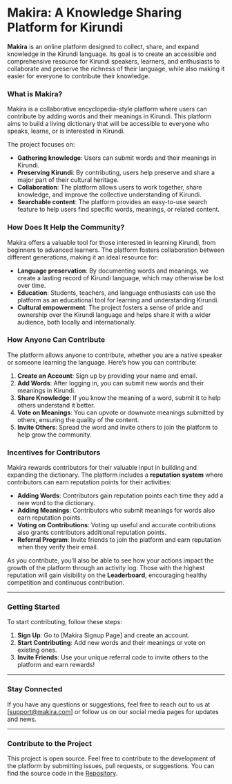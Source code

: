 
# Makira: A Knowledge Sharing Platform for Kirundi

**Makira** is an online platform designed to collect, share, and expand knowledge in the Kirundi language. Its goal is to create an accessible and comprehensive resource for Kirundi speakers, learners, and enthusiasts to collaborate and preserve the richness of their language, while also making it easier for everyone to contribute their knowledge.

### **What is Makira?**
Makira is a collaborative encyclopedia-style platform where users can contribute by adding words and their meanings in Kirundi. This platform aims to build a living dictionary that will be accessible to everyone who speaks, learns, or is interested in Kirundi.

The project focuses on:

- **Gathering knowledge**: Users can submit words and their meanings in Kirundi.
- **Preserving Kirundi**: By contributing, users help preserve and share a major part of their cultural heritage.
- **Collaboration**: The platform allows users to work together, share knowledge, and improve the collective understanding of Kirundi.
- **Searchable content**: The platform provides an easy-to-use search feature to help users find specific words, meanings, or related content.

### **How Does It Help the Community?**
Makira offers a valuable tool for those interested in learning Kirundi, from beginners to advanced learners. The platform fosters collaboration between different generations, making it an ideal resource for:

- **Language preservation**: By documenting words and meanings, we create a lasting record of Kirundi language, which may otherwise be lost over time.
- **Education**: Students, teachers, and language enthusiasts can use the platform as an educational tool for learning and understanding Kirundi.
- **Cultural empowerment**: The project fosters a sense of pride and ownership over the Kirundi language and helps share it with a wider audience, both locally and internationally.

### **How Anyone Can Contribute**
The platform allows anyone to contribute, whether you are a native speaker or someone learning the language. Here’s how you can contribute:

1. **Create an Account**: Sign up by providing your name and email.
2. **Add Words**: After logging in, you can submit new words and their meanings in Kirundi.
3. **Share Knowledge**: If you know the meaning of a word, submit it to help others understand it better.
4. **Vote on Meanings**: You can upvote or downvote meanings submitted by others, ensuring the quality of the content.
5. **Invite Others**: Spread the word and invite others to join the platform to help grow the community.

### **Incentives for Contributors**
Makira rewards contributors for their valuable input in building and expanding the dictionary. The platform includes a **reputation system** where contributors can earn reputation points for their activities:

- **Adding Words**: Contributors gain reputation points each time they add a new word to the dictionary.
- **Adding Meanings**: Contributors who submit meanings for words also earn reputation points.
- **Voting on Contributions**: Voting up useful and accurate contributions also grants contributors additional reputation points.
- **Referral Program**: Invite friends to join the platform and earn reputation when they verify their email.
  
As you contribute, you’ll also be able to see how your actions impact the growth of the platform through an activity log. Those with the highest reputation will gain visibility on the **Leaderboard**, encouraging healthy competition and continuous contribution.

---

### **Getting Started**
To start contributing, follow these steps:

1. **Sign Up**: Go to [Makira Signup Page] and create an account.
2. **Start Contributing**: Add new words and their meanings or vote on existing ones.
3. **Invite Friends**: Use your unique referral code to invite others to the platform and earn rewards!

---

### **Stay Connected**
If you have any questions or suggestions, feel free to reach out to us at [support@makira.com] or follow us on our social media pages for updates and news.

---

### **Contribute to the Project**
This project is open source. Feel free to contribute to the development of the platform by submitting issues, pull requests, or suggestions. You can find the source code in the [Repository](https://github.com/blasius/makira_backend_new).
